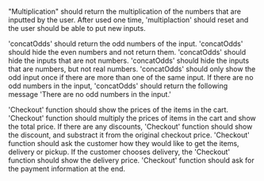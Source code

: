 "Multiplication" should return the multiplication of the  numbers that are inputted by the user.
After used one time, 'multiplaction' should reset and the user should be able to put new inputs.

'concatOdds' should return the odd numbers of the input. 
'concatOdds' should hide the even numbers and not return them.
'concatOdds' should hide the inputs that are not numbers.
'concatOdds' should hide the inputs that are numbers, but not real numbers.
'concatOdds' should only show the odd input once if there are more than one of the same input.
If there are no odd numbers in the input, 'concatOdds' should return the following message 'There are no odd numbers in the input.'



'Checkout' function should show the prices of the items in the cart.
'Checkout' function should multiply the prices of items in the cart and show the total price.
If there are any discounts, 'Checkout' function should show the discount, and substract it from the original checkout price.
'Checkout' function should ask the customer how they would like to get the items, delivery or pickup.
If the customer chooses delivery, the 'Checkout' function should show the delivery price. 
'Checkout' function should ask for the payment information at the end.

